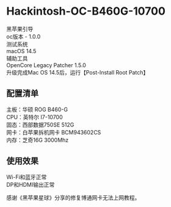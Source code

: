 # Hackintosh-OC-B460G-10700
黑苹果引导 <br>
    oc版本 - 1.0.0 <br>
测试系统 <br>
    macOS 14.5 <br>
辅助工具 <br>
    OpenCore Legacy Patcher 1.5.0<br> 
    升级完成Mac OS 14.5后，运行【Post-Install Root Patch】<br>

## 配置清单
主板：华硕 ROG B460-G <br>
CPU：英特尔 I7-10700 <br>
固态：西部数据750SE 512G <br>
网卡：白苹果拆机网卡 BCM943602CS <br>
内存：芝奇16G 3000Mhz <br>

## 使用效果 <br>
Wi-Fi和蓝牙正常 <br>
DP和HDMI输出正常 <br>

感谢《黑苹果星球》分享的修复博通网卡无法上网教程。

